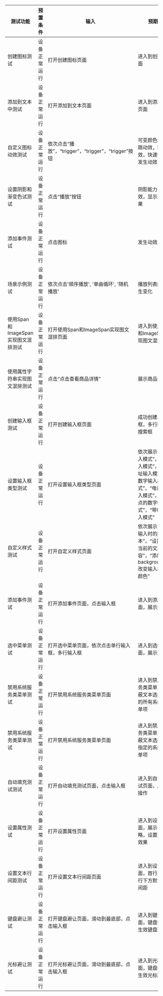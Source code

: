 | 测试功能         | 预置条件     | 输入                                       | 预期输出                                                                            | 测试结果 |
| ---------------- | ------------ |------------------------------------------|---------------------------------------------------------------------------------| -------- |
| 创建图标测试 | 设备正常运行 | 打开创建图标页面                                 | 进入到创建图标页面                                                                       | Pass     |
| 添加到文本中测试 | 设备正常运行 | 打开添加到文本页面                                | 进入到添加到文本页面                                                                      | Pass     |
| 自定义图标动效测试 | 设备正常运行 | 依次点击“播放”，“trigger”，“trigger”，“trigger”按钮 | 可变颜色动效，弹跳动效，禁用动效，快速替换动效 发生动效                                                    | Pass     |
| 设置阴影和渐变色试测试   | 设备正常运行 | 点击“播放”按钮                                 | 阴影能力 发生动效，显示渐变色效果                                                               | Pass     |
| 添加事件测试   | 设备正常运行 | 点击图标                                     | 发生动效                                                                            | Pass     |
| 场景示例测试   | 设备正常运行 | 依次点击'顺序播放', '单曲循环', '随机播放'               | 播放列表的效果发生变化                                                                     | Pass     |
| 使用Span和ImageSpan实现图文混排测试   | 设备正常运行 | 打开使用Span和ImageSpan实现图文混排页面               | 进入到使用Span和ImageSpan实现图文混排页面                                                     | Pass     |
| 使用属性字符串实现图文混排测试   | 设备正常运行 | 点击“点击查看商品详情”                             | 展示商品详情                                                                          | Pass     |
| 创建输入框测试   | 设备正常运行 | 打开创建输入框页面                                | 成功创建单行输入框，多行输入框，搜索框                                                             | Pass     |
| 设置输入框类型测试   | 设备正常运行 | 打开设置输入框类型页面                              | 依次展示“基本输入模式”，“密码输入模式”，“邮箱地址输入模式”，“纯数字输入模式”，“电话号码输入模式”，“带小数点的数字输入模式”，“带URL的输入模式” | Pass     |
| 自定义样式测试   | 设备正常运行 | 打开自定义样式页面                                | 依次展示“设置无输入时的提示文本”，“设置输入框当前的文本内容”，“添加backgroundColor改变输入框的背景颜色”                  | Pass     |
| 添加事件测试   | 设备正常运行 | 打开添加事件页面，点击输入框                           | 进入到添加事件页面，展示交互操作                                                                | Pass     |
| 选中菜单测试   | 设备正常运行 | 打开选中菜单页面，依次点击单行输入框，多行输入框                 | 进入到选中菜单页面，展示交互操作                                                                | Pass     |
| 禁用系统服务类菜单测试   | 设备正常运行 | 打开禁用系统服务类菜单页面                            | 进入到禁用系统服务类菜单页面，屏蔽文本选择菜单中的所有系统服务菜单项                                              | Pass     |
| 禁用系统服务类菜单测试   | 设备正常运行 | 打开禁用系统服务类菜单页面                            | 进入到禁用系统服务类菜单页面，屏蔽文本选择菜单中指定的系统服务菜单项                                              | Pass     |
| 自动填充测试测试  | 设备正常运行 | 打开自动填充测试页面，点击输入框                         | 进入到自动填充测试页面，展示交互操作                                                              | Pass     |
| 设置属性测试  | 设备正常运行 | 打开设置属性页面                                 | 进入到设置属性页面，展示设置省略，设置文本描边效果                                                       | Pass     |
| 设置文本行间距测试  | 设备正常运行 | 打开设置文本行间距页面                              | 进入到设置属性页面，首行上方和尾行下方默认会有行间距                                                      | Pass     |
| 键盘避让测试  | 设备正常运行 | 打开键盘避让页面，滑动到最底部，点击输入框                    | 进入到键盘避让页面，键盘抬起后，生效键盘避让                 | Pass     |
| 光标避让测试  | 设备正常运行 | 打开光标避让页面，滑动到最底部，点击输入框                    | 进入到光标避让页面，键盘抬起后，生效光标避让                 | Pass     |

